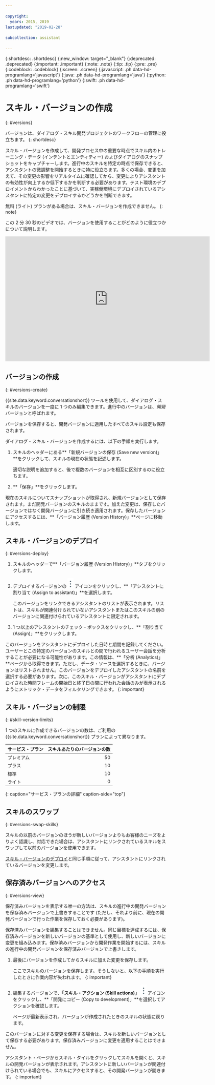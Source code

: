 ```yaml
---

copyright:
  years: 2015, 2019
lastupdated: "2019-02-28"

subcollection: assistant

---
```


{:shortdesc: .shortdesc}
{:new_window: target="_blank"}
{:deprecated: .deprecated}
{:important: .important}
{:note: .note}
{:tip: .tip}
{:pre: .pre}
{:codeblock: .codeblock}
{:screen: .screen}
{:javascript: .ph data-hd-programlang='javascript'}
{:java: .ph data-hd-programlang='java'}
{:python: .ph data-hd-programlang='python'}
{:swift: .ph data-hd-programlang='swift'}

# スキル・バージョンの作成
{: #versions}

バージョンは、ダイアログ・スキル開発プロジェクトのワークフローの管理に役立ちます。
{: shortdesc}

スキル・バージョンを作成して、開発プロセス中の重要な時点でスキル内のトレーニング・データ (インテントとエンティティー) およびダイアログのスナップショットをキャプチャーします。進行中のスキルを特定の時点で保存できると、アシスタントの微調整を開始するときに特に役立ちます。多くの場合、変更を加えて、その変更の影響をリアルタイムに確認してから、変更によりアシスタントの有効性が向上するか低下するかを判断する必要があります。テスト環境のデプロイメントからわかったことに基づいて、実稼働環境にデプロイされているアシスタントに特定の変更をデプロイするかどうかを判断できます。

無料 (ライト) プランがある場合は、スキル・バージョンを作成できません。
{: note}

この 2 分 30 秒のビデオでは、バージョンを使用することがどのように役立つかについて説明します。

<iframe class="embed-responsive-item" id="youtubeplayer" title="スキル・バージョンの作成" type="text/html" width="640" height="390" src="https://www.youtube.com/embed/FDolnBxvcZ8" frameborder="0" webkitallowfullscreen mozallowfullscreen allowfullscreen> </iframe>

## バージョンの作成
{: #versions-create}

{{site.data.keyword.conversationshort}} ツールを使用して、ダイアログ・スキルのバージョンを一度に 1 つのみ編集できます。進行中のバージョンは、*開発* バージョンと呼ばれます。

バージョンを保存すると、開発バージョンに適用したすべてのスキル設定も保存されます。

ダイアログ・スキル・バージョンを作成するには、以下の手順を実行します。

1.  スキルのヘッダーにある**「新規バージョンの保存 (Save new version)」**をクリックして、スキルの現在の状態を記述します。

    適切な説明を追加すると、後で複数のバージョンを相互に区別するのに役立ちます。

1.  **「保存」**をクリックします。

現在のスキルについてスナップショットが取得され、新規バージョンとして保存されます。まだ開発バージョンのスキルのままです。加えた変更は、保存したバージョンではなく開発バージョンに引き続き適用されます。保存したバージョンにアクセスするには、**「バージョン履歴 (Version History)」**ページに移動します。

## スキル・バージョンのデプロイ
{: #versions-deploy}

1.  スキルのヘッダーで**「バージョン履歴 (Version History)」**タブをクリックします。
1.  デプロイするバージョンの ![クリックしてアクションを表示](images/kebab-react.png) アイコンをクリックし、**「アシスタントに割り当て (Assign to assistant)」**を選択します。

    このバージョンをリンクできるアシスタントのリストが表示されます。リストは、スキルが関連付けられていないアシスタントまたはこのスキルの別のバージョンに関連付けられているアシスタントに限定されます。
1.  1 つ以上のアシスタントのチェック・ボックスをクリックし、**「割り当て (Assign)」**をクリックします。

このバージョンをアシスタントにデプロイした日時と期間を記録してください。ユーザーとこの特定のバージョンのスキルとの間で行われるユーザー会話を分析することが必要になる可能性があります。この情報は、**「分析 (Analytics)」**ページから取得できます。ただし、データ・ソースを選択するときに、バージョンはリストされません。このバージョンをデプロイしたアシスタントの名前を選択する必要があります。次に、このスキル・バージョンがアシスタントにデプロイされた時間フレームの開始日と終了日の間に行われた会話のみが表示されるようにメトリック・データをフィルタリングできます。
{: important}

## スキル・バージョンの制限
{: #skill-version-limits}

1 つのスキルに作成できるバージョンの数は、ご利用の {{site.data.keyword.conversationshort}} プランによって異なります。

| サービス・プラン     | スキルあたりのバージョンの数 |
|------------------|-------------------:|
| プレミアム          |                 50 |
| プラス             |                 10 |
| 標準         |                 10 |
| ライト             |                  0 |
{: caption="サービス・プランの詳細" caption-side="top"}

## スキルのスワップ
{: #versions-swap-skills}

スキルの以前のバージョンのほうが新しいバージョンよりもお客様のニーズをよりよく認識し、対応できた場合は、アシスタントにリンクされているスキルをスワップして以前のバージョンを使用できます。

[スキル・バージョンのデプロイ](#versions-deploy)と同じ手順に従って、アシスタントにリンクされているバージョンを変更します。

## 保存済みバージョンへのアクセス
{: #versions-view}

保存済みバージョンを表示する唯一の方法は、スキルの進行中の開発バージョンを保存済みバージョンで上書きすることです (ただし、それより前に、現在の開発バージョンで行った作業を保存しておく必要があります)。

保存済みバージョンを編集することはできません。同じ目標を達成するには、保存済みバージョンを新しいバージョンの基準として使用し、新しいバージョンに変更を組み込みます。保存済みバージョンから開発作業を開始するには、スキルの進行中の開発バージョンを保存済みバージョンで上書きします。

1.  最後にバージョンを作成してからスキルに加えた変更を保存します。

    ここでスキルのバージョンを保存します。そうしないと、以下の手順を実行したときに作業内容が失われます。
    {: important}

1.  編集するバージョンで、**「スキル・アクション (Skill actions)」** ![「スキル・アクション (Skill actions)」](images/kebab-react.png) アイコンをクリックし、**「開発にコピー (Copy to development)」**を選択してアクションを確認します。

    ページが最新表示され、バージョンが作成されたときのスキルの状態に戻ります。

このバージョンに対する変更を保存する場合は、スキルを新しいバージョンとして保存する必要があります。保存済みバージョンに変更を適用することはできません。

アシスタント・ページからスキル・タイルをクリックしてスキルを開くと、スキルの開発バージョンが表示されます。アシスタントに新しいバージョンが関連付けられている場合でも、スキルにアクセスすると、その開発バージョンが開きます。
{: important}
